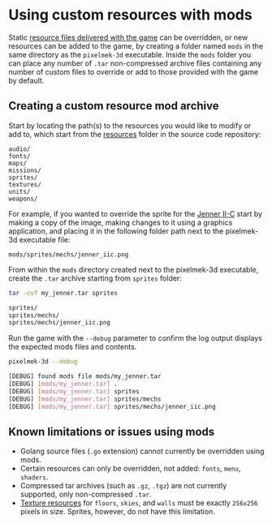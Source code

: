 # Using custom resources with mods

Static [resource files delivered with the game](../game/resources/) can be overridden, or new resources can be
added to the game, by creating a folder named `mods` in the same directory as the `pixelmek-3d` executable.
Inside the `mods` folder you can place any number of `.tar` non-compressed archive files containing any number
of custom files to override or add to those provided with the game by default.

## Creating a custom resource mod archive

Start by locating the path(s) to the resources you would like to modify or add to, which start from the
[resources]((../game/resources/)) folder in the source code repository:

```text
audio/
fonts/
maps/
missions/
sprites/
textures/
units/
weapons/
```

For example, if you wanted to override the sprite for the [Jenner II-C](../game/resources/sprites/mechs/jenner_iic.png)
start by making a copy of the image, making changes to it using a graphics application, and placing it in the
following folder path next to the pixelmek-3d executable file:

```text
mods/sprites/mechs/jenner_iic.png
```

From within the `mods` directory created next to the pixelmek-3d executable, create the `.tar` archive
starting from `sprites` folder:

```bash
tar -cvf my_jenner.tar sprites

sprites/
sprites/mechs/
sprites/mechs/jenner_iic.png
```

Run the game with the `--debug` parameter to confirm the log output displays the expected mods files and contents.

```bash
pixelmek-3d --debug

[DEBUG] found mods file mods/my_jenner.tar
[DEBUG] [mods/my_jenner.tar] .
[DEBUG] [mods/my_jenner.tar] sprites
[DEBUG] [mods/my_jenner.tar] sprites/mechs
[DEBUG] [mods/my_jenner.tar] sprites/mechs/jenner_iic.png
```

## Known limitations or issues using mods

- Golang source files (`.go` extension) cannot currently be overridden using mods.
- Certain resources can only be overridden, not added: `fonts`, `menu`, `shaders`.
- Compressed tar archives (such as `.gz`, `.tgz`) are not currently supported, only non-compressed `.tar`.
- [Texture resources](../game/resources/textures/) for `floors`, `skies`, and `walls` must be
  exactly `256x256` pixels in size. Sprites, however, do not have this limitation.
